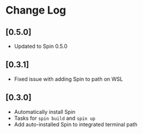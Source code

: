 # Change Log

## [0.5.0]

* Updated to Spin 0.5.0

## [0.3.1]

* Fixed issue with adding Spin to path on WSL

## [0.3.0]

- Automatically install Spin
- Tasks for `spin build` and `spin up`
- Add auto-installed Spin to integrated terminal path
